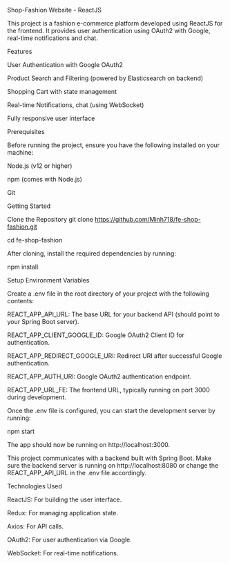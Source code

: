 Shop-Fashion Website - ReactJS

This project is a fashion e-commerce platform developed using ReactJS for the frontend. It provides user authentication using OAuth2 with Google, real-time notifications and chat.


Features

User Authentication with Google OAuth2

Product Search and Filtering (powered by Elasticsearch on backend)

Shopping Cart with state management

Real-time Notifications, chat (using WebSocket)

Fully responsive user interface


Prerequisites

Before running the project, ensure you have the following installed on your machine:

Node.js (v12 or higher)

npm (comes with Node.js)

Git

Getting Started

Clone the Repository
git clone https://github.com/Minh718/fe-shop-fashion.git

cd fe-shop-fashion

After cloning, install the required dependencies by running:

npm install


Setup Environment Variables

Create a .env file in the root directory of your project with the following contents:

REACT_APP_API_URL: The base URL for your backend API (should point to your Spring Boot server).

REACT_APP_CLIENT_GOOGLE_ID: Google OAuth2 Client ID for authentication.

REACT_APP_REDIRECT_GOOGLE_URI: Redirect URI after successful Google authentication.

REACT_APP_AUTH_URI: Google OAuth2 authentication endpoint.

REACT_APP_URL_FE: The frontend URL, typically running on port 3000 during development.


Once the .env file is configured, you can start the development server by running:

npm start

The app should now be running on http://localhost:3000.


This project communicates with a backend built with Spring Boot. Make sure the backend server is running on http://localhost:8080 or change the REACT_APP_API_URL in the .env file accordingly.


Technologies Used

ReactJS: For building the user interface.

Redux: For managing application state.

Axios: For API calls.

OAuth2: For user authentication via Google.

WebSocket: For real-time notifications.
